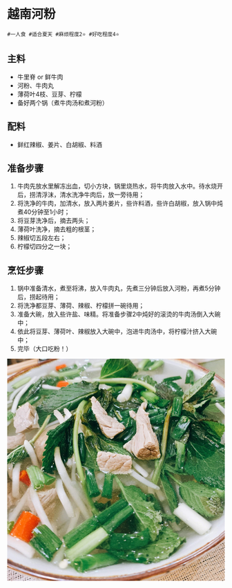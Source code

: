 # 越南河粉

```
#一人食 #适合夏天 #麻烦程度2⭐️ #好吃程度4⭐️
```

## 主料

- 牛里脊 or 鲜牛肉
- 河粉、牛肉丸
- 薄荷叶4枝、豆芽、柠檬
- 备好两个锅（煮牛肉汤和煮河粉）

## 配料

- 鲜红辣椒、姜片、白胡椒、料酒

## 准备步骤

1. 牛肉先放水里解冻出血，切小方块，锅里烧热水，将牛肉放入水中。待水烧开后，捞清浮沫，清水洗净牛肉后，放一旁待用；
2. 将洗净的牛肉，加清水，放入两片姜片，些许料酒，些许白胡椒，放入锅中炖煮40分钟至1小时；
3. 将豆芽洗净后，摘去两头；
4. 薄荷叶洗净，摘去粗的根茎；
5. 辣椒切五段左右；
6. 柠檬切四分之一块；

## 烹饪步骤

1. 锅中准备清水，煮至将沸，放入牛肉丸，先煮三分钟后放入河粉，再煮5分钟后，捞起待用；
2. 将洗净都豆芽、薄荷、辣椒、柠檬拼一碗待用；
3. 准备大碗，放入些许盐、味精。将准备步骤2中炖好的滚烫的牛肉汤倒入大碗中；
4. 依此将豆芽、薄荷叶、辣椒放入大碗中，泡进牛肉汤中，将柠檬汁挤入大碗中；
5. 完毕（大口吃粉！）

![](../_images/yuenanhefen.jpg)
